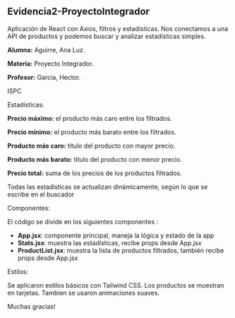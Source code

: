 ## Evidencia2-ProyectoIntegrador

Aplicación de React con Axios, filtros y estadísticas.
Nos conectamos a una API de productos y podemos buscar y analizar estadísticas simples.

**Alumna:** Aguirre, Ana Luz.

**Materia:** Proyecto Integrador.

**Profesor:** Garcia, Hector.

ISPC

Estadísticas:

**Precio máximo:** el producto más caro entre los filtrados.

**Precio mínimo:** el producto más barato entre los filtrados.

**Producto más caro:** título del producto con mayor precio.

**Producto más barato:** título del producto con menor precio.

**Precio total:** suma de los precios de los productos filtrados.


Todas las estadísticas se actualizan dinámicamente, según lo que se escribe en el buscador

Componentes:

El código se divide en los siguientes componentes :

- **App.jsx**: componente principal, maneja la lógica y estado de la app
- **Stats.jsx**: muestra las estadísticas, recibe props desde App.jsx
- **ProductList.jsx**: muestra la lista de productos filtrados, también recibe props desde App.jsx

Estilos:

Se aplicaron estilos básicos con Tailwind CSS. Los productos se muestran en tarjetas. Tambien se usaron animaciones suaves.

Muchas gracias!
